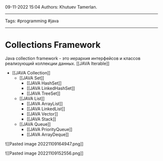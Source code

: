 09-11-2022
15:04
Authors: Khutuev Tamerlan.
***
Tags: #programming #java  
***
# Collections Framework

Java collection framework - это иерархия интерфейсов и классов реализующий коллекции данных.
[[JAVA Iterable]]
- [[JAVA Collection]]
	- [[JAVA Set]]
		- [[JAVA HashSet]]
		- [[JAVA LinkedHashSet]]
		- [[JAVA TreeSet]]
	- [[JAVA List]]
		- [[JAVA ArrayList]]
		- [[JAVA LinkedList]]
		- [[JAVA Vector]]
		- [[JAVA Stack]]
	- [[JAVA Queue]]
		- [[JAVA PriorityQueue]]
		- [[JAVA ArrayDeque]]

![[Pasted image 20221109164947.png]]

![[Pasted image 20221109152556.png]]

